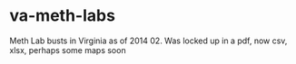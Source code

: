 va-meth-labs
============

Meth Lab busts in Virginia as of 2014 02. Was locked up in a pdf, now csv, xlsx, perhaps some maps soon
